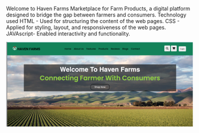Welcome to Haven Farms Marketplace for Farm Products, a digital platform designed to bridge the gap between farmers and consumers.
Technology used 
HTML - Used for structuring the content of the web pages.
CSS - Applied for styling, layout, and responsiveness of the web pages.
JAVAscript- Enabled interactivity and functionality. 

![Image Alt](https://github.com/Annytech001/capstone_project/blob/df244f7eb733c3fda122a9a312f2c0cadb2e6617/Screen%20Shot%202025-02-28%20at%2020.38.54.png)


